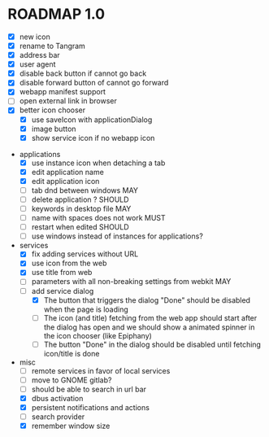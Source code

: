 # ROADMAP 1.0

- [x] new icon
- [x] rename to Tangram
- [x] address bar
- [x] user agent
- [x] disable back button if cannot go back
- [x] disable forward button of cannot go forward
- [x] webapp manifest support
- [ ] open external link in browser
- [x] better icon chooser
  - [x] use saveIcon with applicationDialog
  - [x] image button
  - [x] show service icon if no webapp icon
- applications
  - [x] use instance icon when detaching a tab
  - [x] edit application name
  - [x] edit application icon
  - [ ] tab dnd between windows MAY
  - [ ] delete application ? SHOULD
  - [ ] keywords in desktop file MAY
  - [ ] name with spaces does not work MUST
  - [ ] restart when edited SHOULD
  - [ ] use windows instead of instances for applications?
- services
  - [x] fix adding services without URL
  - [x] use icon from the web
  - [x] use title from web
  - [ ] parameters with all non-breaking settings from webkit MAY
  - [ ] add service dialog
    - [x] The button that triggers the dialog "Done" should be disabled when the page is loading
    - [ ] The icon (and title) fetching from the web app should start after the dialog has open and we should show a animated spinner in the icon chooser (like Epiphany)
    - [ ] The button "Done" in the dialog should be disabled until fetching icon/title is done
- misc
  - [ ] remote services in favor of local services
  - [ ] move to GNOME gitlab?
  - [ ] should be able to search in url bar
  - [x] dbus activation
  - [x] persistent notifications and actions
  - [ ] search provider
  - [x] remember window size
